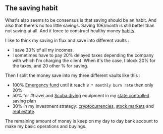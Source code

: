 ## The saving habit
What's also seems to be consensus is that saving should be an habit. And also that there's no too little savings. Saving 10€/month is still better than not saving at all. And it force to construct healthy money [habits](Adopting%20new%20habits.md). 

I like to think my saving in flux and save into different vaults :
- I save 30% of all my incomes. 
- I sometimes have to pay 20% delayed taxes depending the company with which I'm charging the client. When it's the case, I block 20% for the taxes, and 20 other % for saving.

Then I split the money save into my three different vaults like this :
 - 100% [Emergency fund](Emergency%20fund.md) until it reach `8 * monthly burn rate` then only 20% 
- 50% for #travel and [Scuba diving](Scuba%20diving.md) equipment in my [state controlled saving plan](State%20controlled%20saving%20plans.md)
- 30% in my investment strategy: [cryptocurrencies](Cryptocurrencies.md), [stock markets](Stock%20markets.md) and [real estate](Real%20estate.md). 

The remaining amount of money is keep on my day to day bank account to make my basic operations and buyings. 



